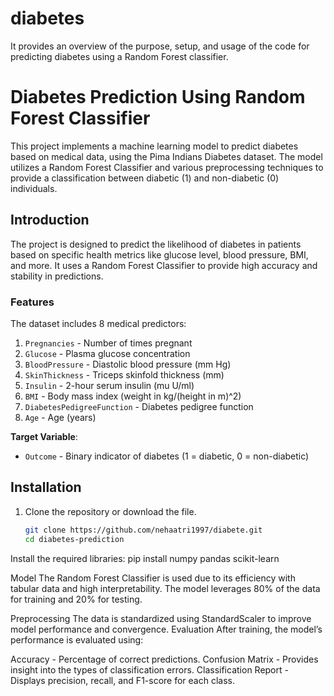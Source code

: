 # diabetes
 It provides an overview of the purpose, setup, and usage of the code for predicting diabetes using a Random Forest classifier.

 # Diabetes Prediction Using Random Forest Classifier

This project implements a machine learning model to predict diabetes based on medical data, using the Pima Indians Diabetes dataset. The model utilizes a Random Forest Classifier and various preprocessing techniques to provide a classification between diabetic (1) and non-diabetic (0) individuals.

## Introduction

The project is designed to predict the likelihood of diabetes in patients based on specific health metrics like glucose level, blood pressure, BMI, and more. It uses a Random Forest Classifier to provide high accuracy and stability in predictions.


### Features
The dataset includes 8 medical predictors:
1. `Pregnancies` - Number of times pregnant
2. `Glucose` - Plasma glucose concentration
3. `BloodPressure` - Diastolic blood pressure (mm Hg)
4. `SkinThickness` - Triceps skinfold thickness (mm)
5. `Insulin` - 2-hour serum insulin (mu U/ml)
6. `BMI` - Body mass index (weight in kg/(height in m)^2)
7. `DiabetesPedigreeFunction` - Diabetes pedigree function
8. `Age` - Age (years)

**Target Variable**:
- `Outcome` - Binary indicator of diabetes (1 = diabetic, 0 = non-diabetic)

## Installation

1. Clone the repository or download the file.
   ```bash
   git clone https://github.com/nehaatri1997/diabete.git
   cd diabetes-prediction

Install the required libraries:
pip install numpy pandas scikit-learn

Model
The Random Forest Classifier is used due to its efficiency with tabular data and high interpretability. The model leverages 80% of the data for training and 20% for testing.

Preprocessing
The data is standardized using StandardScaler to improve model performance and convergence.
Evaluation
After training, the model’s performance is evaluated using:

Accuracy - Percentage of correct predictions.
Confusion Matrix - Provides insight into the types of classification errors.
Classification Report - Displays precision, recall, and F1-score for each class.


